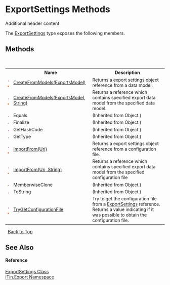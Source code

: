 # ExportSettings Methods
Additional header content 

The <a href="T_iTin_Export_ExportSettings">ExportSettings</a> type exposes the following members.


## Methods
&nbsp;<table><tr><th></th><th>Name</th><th>Description</th></tr><tr><td>![Public method](media/pubmethod.gif "Public method")![Static member](media/static.gif "Static member")</td><td><a href="M_iTin_Export_ExportSettings_CreateFromModels">CreateFromModels(ExportsModel)</a></td><td>
Returns a export settings object reference from a data model.</td></tr><tr><td>![Public method](media/pubmethod.gif "Public method")![Static member](media/static.gif "Static member")</td><td><a href="M_iTin_Export_ExportSettings_CreateFromModels_1">CreateFromModels(ExportsModel, String)</a></td><td>
Returns a reference which contains specified export data model from the specified data model.</td></tr><tr><td>![Public method](media/pubmethod.gif "Public method")</td><td>Equals</td><td> (Inherited from Object.)</td></tr><tr><td>![Protected method](media/protmethod.gif "Protected method")</td><td>Finalize</td><td> (Inherited from Object.)</td></tr><tr><td>![Public method](media/pubmethod.gif "Public method")</td><td>GetHashCode</td><td> (Inherited from Object.)</td></tr><tr><td>![Public method](media/pubmethod.gif "Public method")</td><td>GetType</td><td> (Inherited from Object.)</td></tr><tr><td>![Public method](media/pubmethod.gif "Public method")![Static member](media/static.gif "Static member")</td><td><a href="M_iTin_Export_ExportSettings_ImportFrom">ImportFrom(Uri)</a></td><td>
Returns a export settings object reference from a configuration file.</td></tr><tr><td>![Public method](media/pubmethod.gif "Public method")![Static member](media/static.gif "Static member")</td><td><a href="M_iTin_Export_ExportSettings_ImportFrom_1">ImportFrom(Uri, String)</a></td><td>
Returns a reference which contains specified export data model from the specified configuration file</td></tr><tr><td>![Protected method](media/protmethod.gif "Protected method")</td><td>MemberwiseClone</td><td> (Inherited from Object.)</td></tr><tr><td>![Public method](media/pubmethod.gif "Public method")</td><td>ToString</td><td> (Inherited from Object.)</td></tr><tr><td>![Public method](media/pubmethod.gif "Public method")![Static member](media/static.gif "Static member")</td><td><a href="M_iTin_Export_ExportSettings_TryGetConfigurationFile">TryGetConfigurationFile</a></td><td>
Try to get the configuration file from a <a href="T_iTin_Export_ExportSettings">ExportSettings</a> reference. Returns a value indicating if it was possible to obtain the configuration file.</td></tr></table>&nbsp;
<a href="#exportsettings-methods">Back to Top</a>

## See Also


#### Reference
<a href="T_iTin_Export_ExportSettings">ExportSettings Class</a><br /><a href="N_iTin_Export">iTin.Export Namespace</a><br />